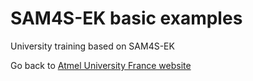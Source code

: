 # SAM4S-EK basic examples
University training based on SAM4S-EK

Go back to [Atmel University France website](http://atmeluniversityfrance.github.io/)
